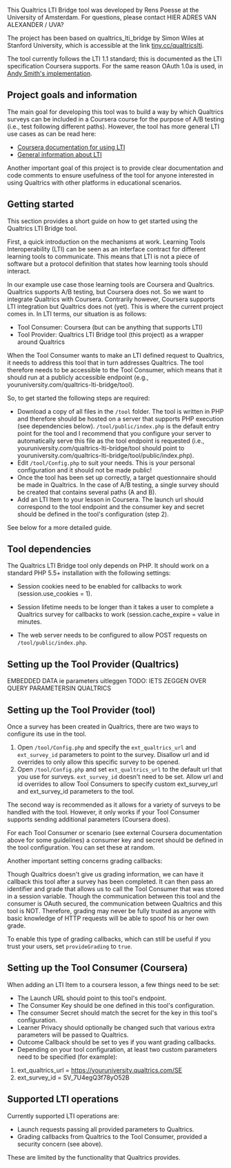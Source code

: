 This Qualtrics LTI Bridge tool was developed by Rens Poesse at the University of Amsterdam.
For questions, please contact HIER ADRES VAN ALEXANDER / UVA?

The project has been based on qualtrics_lti_bridge by Simon Wiles at Stanford University,
which is accessible at the link [tiny.cc/qualtricslti](http://tiny.cc/qualtricslti).

The tool currently follows the LTI 1.1 standard; this is documented as the LTI specification Coursera supports.
For the same reason OAuth 1.0a is used, in [Andy Smith's implementation](http://oauth.googlecode.com/svn/code/php/).

## Project goals and information

The main goal for developing this tool was to build a way by which Qualtrics surveys can be included
in a Coursera course for the purpose of A/B testing (i.e., test following different paths). However, the tool has
more general LTI use cases as can be read here:

* [Coursera documentation for using LTI](https://tech.coursera.org/app-platform/lti)
* [General information about LTI](https://www.imsglobal.org/activity/learning-tools-interoperability)

Another important goal of this project is to provide clear documentation and code comments to ensure
usefulness of the tool for anyone interested in using Qualtrics with other platforms in educational scenarios.

## Getting started

This section provides a short guide on how to get started using the Qualtrics LTI Bridge tool.

First, a quick introduction on the mechanisms at work. Learning Tools Interoperability (LTI) can be seen as an
interface contract for different learning tools to communicate. This means that LTI is not a piece of software but
a protocol definition that states how learning tools should interact.

In our example use case those learning tools are Coursera and Qualtrics. Qualtrics supports A/B testing, but Coursera
does not. So we want to integrate Qualtrics with Coursera. Contrarily however, Coursera supports LTI integration but
Qualtrics does not (yet). This is where the current project comes in. In LTI terms, our situation is as follows:

* Tool Consumer: Coursera (but can be anything that supports LTI)
* Tool Provider: Qualtrics LTI Bridge tool (this project) as a wrapper around Qualtrics

When the Tool Consumer wants to make an LTI defined request to Qualtrics, it needs to address this tool that in turn
addresses Qualtrics. The tool therefore needs to be accessible to the Tool Consumer, which means that it should run at
a publicly accessible endpoint (e.g., youruniversity.com/qualtrics-lti-bridge/tool).

So, to get started the following steps are required:

* Download a copy of all files in the `/tool` folder. The tool is written in PHP and therefore should be hosted on
a server that supports PHP execution (see dependencies below). `/tool/public/index.php` is the default entry point
for the tool and I recommend that you configure your server to automatically serve this file as the tool endpoint is
requested (i.e., youruniversity.com/qualtrics-lti-bridge/tool should point to youruniversity.com/qualtrics-lti-bridge/tool/public/index.php).
* Edit `/tool/Config.php` to suit your needs. This is your personal configuration and it should not be made public!
* Once the tool has been set up correctly, a target questionnaire should be made in Qualtrics. In the case of A/B testing,
a single survey should be created that contains several paths (A and B).
* Add an LTI Item to your lesson in Coursera. The launch url should correspond to the tool endpoint and the consumer
key and secret should be defined in the tool's configuration (step 2).

See below for a more detailed guide.

## Tool dependencies

The Qualtrics LTI Bridge tool only depends on PHP. It should work on a standard PHP 5.5+ installation with the following settings:

* Session cookies need to be enabled for callbacks to work (session.use_cookies = 1).
* Session lifetime needs to be longer than it takes a user to complete a Qualtrics survey for callbacks to work (session.cache_expire = value in minutes.

* The web server needs to be configured to allow POST requests on `/tool/public/index.php`.

## Setting up the Tool Provider (Qualtrics)

EMBEDDED DATA ie parameters uitleggen
TODO: IETS ZEGGEN OVER QUERY PARAMETERSIN QUALTRICS

## Setting up the Tool Provider (tool)

Once a survey has been created in Qualtrics, there are two ways to configure its use in the tool.

1. Open `/tool/Config.php` and specify the `ext_qualtrics_url` and `ext_survey_id` parameters to point to the survey.
Disallow url and id overrides to only allow this specific survey to be opened.
2. Open `/tool/Config.php` and set `ext_qualtrics_url` to the default url that you use for surveys.
`ext_survey_id` doesn't need to be set. Allow url and id overrides to allow Tool Consumers to specify custom ext_survey_url
and ext_survey_id parameters to the tool.

The second way is recommended as it allows for a variety of surveys to be handled with the tool. However,
it only works if your Tool Consumer supports sending additional parameters (Coursera does).

For each Tool Consumer or scenario (see external Coursera documentation above for some guidelines) a consumer key and secret
should be defined in the tool configuration. You can set these at random.

Another important setting concerns grading callbacks:

Though Qualtrics doesn't give us grading information, we can have it callback this tool after a survey
has been completed. It can then pass an identifier and grade that allows us to call the Tool Consumer
that was stored in a session variable. Though the communication between this tool and the consumer is OAuth
secured, the communication between Qualtrics and this tool is NOT. Therefore, grading may never be fully
trusted as anyone with basic knowledge of HTTP requests will be able to spoof his or her own grade.

To enable this type of grading callbacks, which can still be useful if you trust your users, set `provideGrading` to `true`.

## Setting up the Tool Consumer (Coursera)

When adding an LTI Item to a coursera lesson, a few things need to be set:

* The Launch URL should point to this tool's endpoint.
* The Consumer Key should be one defined in this tool's configuration.
* The consumer Secret should match the secret for the key in this tool's configuration.
* Learner Privacy should optionally be changed such that various extra parameters will be passed to Qualtrics.
* Outcome Callback should be set to yes if you want grading callbacks.
* Depending on your tool configuration, at least two custom parameters need to be specified (for example):

1. ext_qualtrics_url = https://youruniversity.qualtrics.com/SE
2. ext_survey_id = SV_7U4egQ3f78yO52B

## Supported LTI operations

Currently supported LTI operations are:

* Launch requests passing all provided parameters to Qualtrics.
* Grading callbacks from Qualtrics to the Tool Consumer, provided a security concern (see above).

These are limited by the functionality that Qualtrics provides.